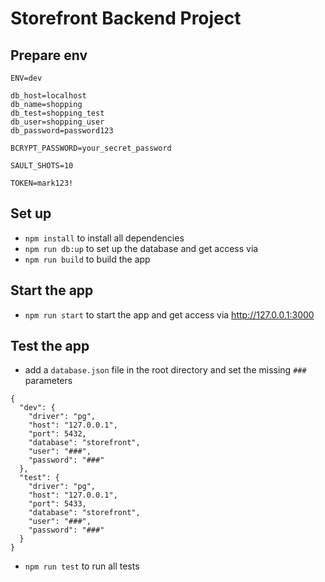 # Storefront Backend Project

## Prepare env
```
ENV=dev

db_host=localhost
db_name=shopping
db_test=shopping_test
db_user=shopping_user
db_password=password123

BCRYPT_PASSWORD=your_secret_password

SAULT_SHOTS=10

TOKEN=mark123!
```

## Set up

- `npm install` to install all dependencies
- `npm run db:up` to set up the database and get access via
- `npm run build` to build the app

## Start the app
- `npm run start` to start the app and get access via http://127.0.0.1:3000


## Test the app
- add a `database.json` file in the root directory and set the missing `###` parameters
```
{
  "dev": {
    "driver": "pg",
    "host": "127.0.0.1",
    "port": 5432,
    "database": "storefront",
    "user": "###",
    "password": "###"
  },
  "test": {
    "driver": "pg",
    "host": "127.0.0.1",
    "port": 5433,
    "database": "storefront",
    "user": "###",
    "password": "###"
  }
}
```
- `npm run test` to run all tests
